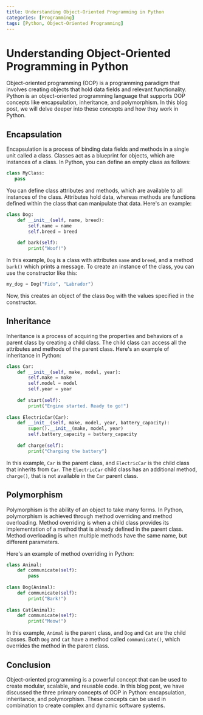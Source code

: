 ```yaml
---
title: Understanding Object-Oriented Programming in Python
categories: [Programming]
tags: [Python, Object-Oriented Programming]
---
```


# Understanding Object-Oriented Programming in Python

Object-oriented programming (OOP) is a programming paradigm that involves creating objects that hold data fields and relevant functionality. Python is an object-oriented programming language that supports OOP concepts like encapsulation, inheritance, and polymorphism. In this blog post, we will delve deeper into these concepts and how they work in Python.

## Encapsulation

Encapsulation is a process of binding data fields and methods in a single unit called a class. Classes act as a blueprint for objects, which are instances of a class. In Python, you can define an empty class as follows:

```python
class MyClass:
   pass
```

You can define class attributes and methods, which are available to all instances of the class. Attributes hold data, whereas methods are functions defined within the class that can manipulate that data. Here's an example:

```python
class Dog:
    def __init__(self, name, breed):
        self.name = name
        self.breed = breed
  
    def bark(self):
        print("Woof!")
```

In this example, `Dog` is a class with attributes `name` and `breed`, and a method `bark()` which prints a message. To create an instance of the class, you can use the constructor like this:

```python
my_dog = Dog("Fido", "Labrador")
```

Now, this creates an object of the class `Dog` with the values specified in the constructor.

## Inheritance

Inheritance is a process of acquiring the properties and behaviors of a parent class by creating a child class. The child class can access all the attributes and methods of the parent class. Here's an example of inheritance in Python:

```python
class Car:
    def __init__(self, make, model, year):
        self.make = make
        self.model = model
        self.year = year
  
    def start(self):
        print("Engine started. Ready to go!")
        
class ElectricCar(Car):
    def __init__(self, make, model, year, battery_capacity):
        super().__init__(make, model, year)
        self.battery_capacity = battery_capacity
    
    def charge(self):
        print("Charging the battery") 
```

In this example, `Car` is the parent class, and `ElectricCar` is the child class that inherits from `Car`. The `ElectricCar` child class has an additional method, `charge()`, that is not available in the `Car` parent class.

## Polymorphism

Polymorphism is the ability of an object to take many forms. In Python, polymorphism is achieved through method overriding and method overloading. Method overriding is when a child class provides its implementation of a method that is already defined in the parent class. Method overloading is when multiple methods have the same name, but different parameters.

Here's an example of method overriding in Python:

```python
class Animal:
    def communicate(self):
        pass
  
class Dog(Animal):
    def communicate(self):
        print("Bark!")
        
class Cat(Animal):
    def communicate(self):
        print("Meow!")
```

In this example, `Animal` is the parent class, and `Dog` and `Cat` are the child classes. Both `Dog` and `Cat` have a method called `communicate()`, which overrides the method in the parent class.

## Conclusion

Object-oriented programming is a powerful concept that can be used to create modular, scalable, and reusable code. In this blog post, we have discussed the three primary concepts of OOP in Python: encapsulation, inheritance, and polymorphism. These concepts can be used in combination to create complex and dynamic software systems.